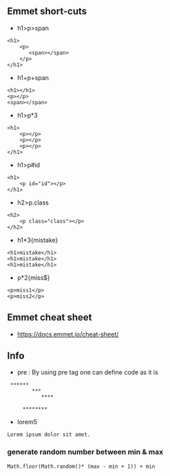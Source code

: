 

## Emmet short-cuts

* h1>p>span

```
<h1>
    <p>
       <span></span>
    </p>
</h1>
```

* h1+p+span

```
<h1></h1>
<p></p>
<span></span>
```

* h1>p*3

```
<h1>
    <p></p>
    <p></p>
    <p></p>
</h1>
```

* h1>p#id

```
<h1>
    <p id="id"></p>
</h1>
```

* h2>p.class

```
<h2>
    <p class="class"></p>
</h2>
```

* h1*3{mistake}

```
<h1>mistake</h1>
<h1>mistake</h1>
<h1>mistake</h1>
```

* p*2{miss$}

```
<p>miss1</p>
<p>miss2</p>
```

## Emmet cheat sheet
   * https://docs.emmet.io/cheat-sheet/




## Info

* pre : By using pre tag one can define code as it is 

```
 ******
        ***
           ****

     ********
```

* lorem5
```
Lorem ipsum dolor sit amet.
```

### generate random number between min & max
```
Math.floor(Math.random()* (max - min + 1)) + min 
```
